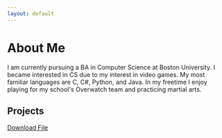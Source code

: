 ```yaml
---
layout: default
---
```


# About Me
I am currently pursuing a BA in Computer Science at Boston University. I became interested in CS due to my interest in video games. My most familiar languages are C, C#, Python, and Java. In my freetime I enjoy playing for my school's Overwatch team and practicing martial arts.

## Projects
<a href="file.txt">Download File</a>
